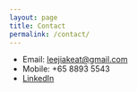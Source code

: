 ```yaml
---
layout: page
title: Contact
permalink: /contact/
---
```


- Email: leejiakeat@gmail.com
- Mobile: +65 8893 5543
- [LinkedIn](https://www.linkedin.com/in/leejiakeat)